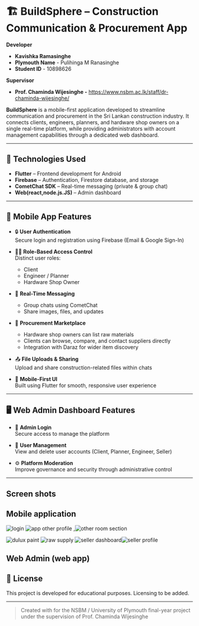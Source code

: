 # 🏗️ BuildSphere – Construction Communication & Procurement App

**Developer**
- **Kavishka Ramasinghe** 
- **Plymouth Name** - Pulihinga M Ranasinghe
- **Student ID** - 10898626

**Supervisor**
- **Prof. Chaminda Wijesinghe -**
https://www.nsbm.ac.lk/staff/dr-chaminda-wijesinghe/

**BuildSphere** is a mobile-first application developed to streamline communication and procurement in the Sri Lankan construction industry. It connects clients, engineers, planners, and hardware shop owners on a single real-time platform, while providing administrators with account management capabilities through a dedicated web dashboard.

---

## 🚀 Technologies Used

- **Flutter** – Frontend development for Android
- **Firebase** – Authentication, Firestore database, and storage
- **CometChat SDK** – Real-time messaging (private & group chat)
- **Web(react,node.js.JS)** – Admin dashboard

---

## 📱 Mobile App Features

- 🔒 **User Authentication**  
  Secure login and registration using Firebase (Email & Google Sign-In)

- 🧑‍💼 **Role-Based Access Control**  
  Distinct user roles:  
  - Client  
  - Engineer / Planner  
  - Hardware Shop Owner

- 💬 **Real-Time Messaging**  
  - Group chats using CometChat  
  - Share images, files, and updates  


- 🛒 **Procurement Marketplace**  
  - Hardware shop owners can list raw materials  
  - Clients can browse, compare, and contact suppliers directly  
  - Integration with Daraz  for wider item discovery

- 📤 **File Uploads & Sharing**  
  Upload and share construction-related files within chats

- 📲 **Mobile-First UI**  
  Built using Flutter for smooth, responsive user experience

---

## 🖥️ Web Admin Dashboard Features

- 🔐 **Admin Login**  
  Secure access to manage the platform

- 👥 **User Management**  
  View and delete user accounts (Client, Planner, Engineer, Seller)

- ⚙️ **Platform Moderation**  
  Improve governance and security through administrative control

---
## Screen shots
## Mobile application
 ![login](https://github.com/user-attachments/assets/1bb1efca-42f4-43d0-a017-7954ec39158c)  ![app other profile](https://github.com/user-attachments/assets/9031b729-261d-46f4-bd5d-8e0188ade49f) ,![other room section](https://github.com/user-attachments/assets/c6a90415-80a6-4ced-84d7-8370af487004)

 ![dulux paint](https://github.com/user-attachments/assets/ec3619b2-3a17-469e-96f1-7341714de470) ![raw supply](https://github.com/user-attachments/assets/86f65e18-7486-4535-b86f-2c7b4edc7dd6)   ![seller dashboard](https://github.com/user-attachments/assets/d5b72139-227b-43b8-8f47-8888e6f14eec)![seller profile](https://github.com/user-attachments/assets/15e4a735-57d2-4b3b-9b1a-2c9341b0ba9d)


## Web Admin (web app)





## 📄 License

This project is developed for educational purposes. Licensing to be added.

---

> Created with for the NSBM / University of Plymouth final-year project under the supervision of Prof. Chaminda Wijesinghe
